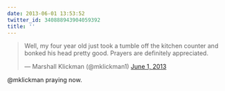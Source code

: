 ```yaml
---
date: 2013-06-01 13:53:52
twitter_id: 340888943904059392
title: ''
---
```


<blockquote class="twitter-tweet"><p lang="en" dir="ltr">Well, my four year old just took a tumble off the kitchen counter and bonked his head pretty good. Prayers are definitely appreciated.</p>&mdash; Marshall Klickman (@mklickman1) <a href="https://twitter.com/mklickman1/status/340888218918608896?ref_src=twsrc%5Etfw">June 1, 2013</a></blockquote>
<script async src="https://platform.twitter.com/widgets.js" charset="utf-8"></script>

@mklickman praying now.
